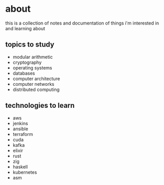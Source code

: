 # about

this is a collection of notes and documentation of things i'm interested in and learning about

## topics to study

- modular arithmetic
- cryptography
- operating systems
- databases
- computer architecture
- computer networks
- distributed computing

## technologies to learn

- aws
- jenkins
- ansible
- terraform
- cuda
- kafka
- elixir
- rust
- zig
- haskell
- kubernetes
- asm
